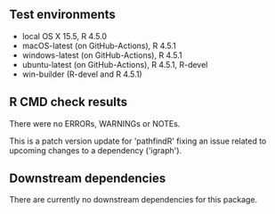 ## Test environments
* local OS X 15.5, R 4.5.0
* macOS-latest (on GitHub-Actions), R 4.5.1
* windows-latest (on GitHub-Actions), R 4.5.1
* ubuntu-latest (on GitHub-Actions), R 4.5.1, R-devel
* win-builder (R-devel and R 4.5.1)

## R CMD check results
  There were no ERRORs, WARNINGs or NOTEs.
  
  This is a patch version update for 'pathfindR' fixing an issue related to
  upcoming changes to a dependency ('igraph').
  
## Downstream dependencies
  There are currently no downstream dependencies for this package.
